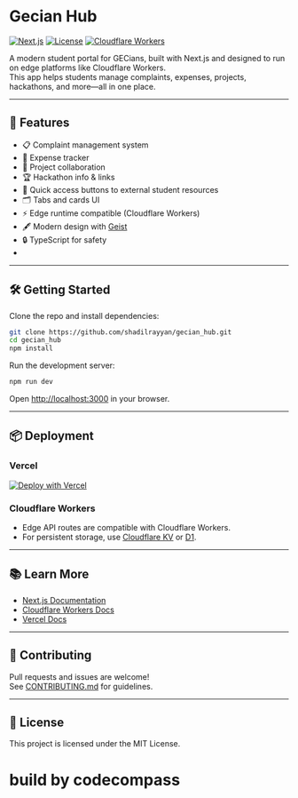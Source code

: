 # Gecian Hub

[![Next.js](https://img.shields.io/badge/Next.js-13+-blue?logo=nextdotjs)](https://nextjs.org/)
[![License](https://img.shields.io/github/license/shadilrayyan/gecian_hub?style=flat-square)](LICENSE)
[![Cloudflare Workers](https://img.shields.io/badge/Edge%20Runtime-Cloudflare%20Workers-orange?logo=cloudflare)](https://developers.cloudflare.com/workers/)

A modern student portal for GECians, built with Next.js and designed to run on edge platforms like Cloudflare Workers.  
This app helps students manage complaints, expenses, projects, hackathons, and more—all in one place.

---

## 🚀 Features

- 📋 Complaint management system
- 💸 Expense tracker
- 🤝 Project collaboration
- 🏆 Hackathon info & links
- 🔗 Quick access buttons to external student resources
- 🗂 Tabs and cards UI
- ⚡ Edge runtime compatible (Cloudflare Workers)
- 🖋️ Modern design with [Geist](https://vercel.com/font)
- 🔒 TypeScript for safety
- 
---

## 🛠️ Getting Started

Clone the repo and install dependencies:

```bash
git clone https://github.com/shadilrayyan/gecian_hub.git
cd gecian_hub
npm install
```

Run the development server:

```bash
npm run dev
```

Open [http://localhost:3000](http://localhost:3000) in your browser.

---

## 📦 Deployment

### Vercel

[![Deploy with Vercel](https://vercel.com/button)](https://vercel.com/new?utm_medium=default-template&filter=next.js&utm_source=create-next-app&utm_campaign=create-next-app-readme)

### Cloudflare Workers

- Edge API routes are compatible with Cloudflare Workers.
- For persistent storage, use [Cloudflare KV](https://developers.cloudflare.com/workers/runtime-apis/kv/) or [D1](https://developers.cloudflare.com/d1/).

---

## 📚 Learn More

- [Next.js Documentation](https://nextjs.org/docs)
- [Cloudflare Workers Docs](https://developers.cloudflare.com/workers/)
- [Vercel Docs](https://vercel.com/docs)

---

## 🤝 Contributing

Pull requests and issues are welcome!  
See [CONTRIBUTING.md](CONTRIBUTING.md) for guidelines.

---

## 📝 License

This project is licensed under the MIT License.

# build by codecompass